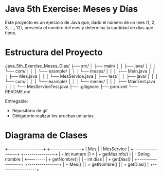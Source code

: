# Java 5th Exercise: Meses y Días

Este proyecto es un ejercicio de Java que, dado el número de un mes (1, 2, 3, ..., 12), presenta el nombre del mes y determina la cantidad de días que tiene.

# Estructura del Proyecto
Java_5th_Exercise_Meses_Dias/
├── src/
│   ├── main/
│   │   ├── java/
│   │   │   └── com/
│   │   │       └── example/
│   │   │           └── meses/
│   │   │               ├── Mein.java
│   │   │               ├── Mes.java
│   │   │               └── MesService.java
│   ├── test/
│   │   ├── java/
│   │   │   └── com/
│   │   │       └── example/
│   │   │           └── meses/
│   │   │               ├── MainTest.java
│   │   │               └── MesServiceTest.java
├── .gitignore
├── pom.xml
└── README.md


Entregable:
- Repositorio de git
- Obligatorio realizar los pruebas unitarias

# Diagrama de Clases

+------------------+          +----------------+
|     Mes          |          |  MesService    |
+------------------+          +----------------+
| - int numero     |1      *  | + getMesInfo() |
| - String nombre  | <--------| + getNombre()  |
| - int dias       |          | + getDias()    |
+------------------+          +----------------+
| + Mes()          |
| + getNombre()    |
| + getDias()      |
+------------------+
